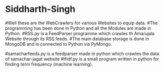 # Siddharth-Singh
#Well these are the WebCrawlers for various Websites to equip data.
#The programming has been done in Python and all the Modules are made in Python.
#RSS.py is a FeedParser programme which crawles th Amarujala Website through its RSS feeds.
#The main database storage is done in MongoDB and is connected to Python via PyMongo.

#samacharfeeds.py is a feedparser made in python which crawles the data of samachar-jagat website
#tfidf.py is a small program written in python for finding term frequency (machine learning).

